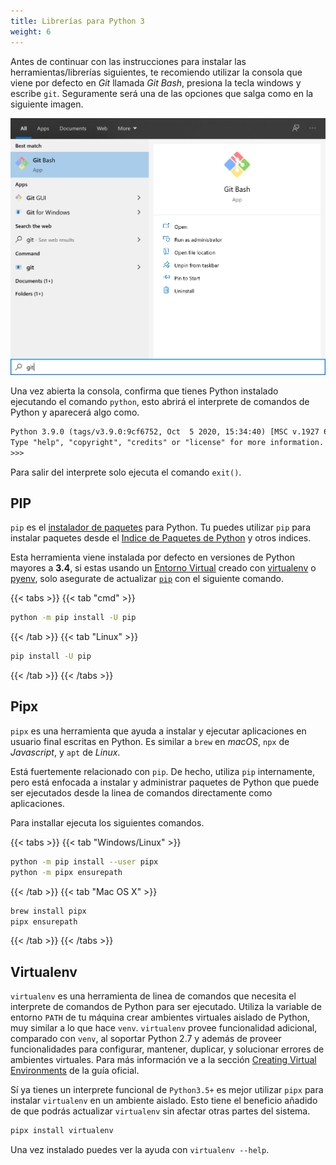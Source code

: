 ```yaml
---
title: Librerías para Python 3
weight: 6
---
```


Antes de continuar con las instrucciones para instalar las herramientas/librerías siguientes, te recomiendo utilizar la consola que viene por defecto en _Git_ llamada _Git Bash_, presiona la tecla windows y escribe `git`. Seguramente será una de las opciones que salga como en la siguiente imagen.

![01-git_bash.png](01-git_bash.png)

Una vez abierta la consola, confirma que tienes Python instalado ejecutando el comando `python`, esto abrirá el interprete de comandos de Python y aparecerá algo como.

```txt
Python 3.9.0 (tags/v3.9.0:9cf6752, Oct  5 2020, 15:34:40) [MSC v.1927 64 bit (AMD64)] on win32
Type "help", "copyright", "credits" or "license" for more information.
>>>
```

Para salir del interprete solo ejecuta el comando `exit()`.

## PIP

`pip` es el [instalador de paquetes](https://packaging.python.org/guides/tool-recommendations/) para Python. Tu puedes utilizar `pip` para instalar paquetes desde el [Indice de Paquetes de Python](https://pypi.org/) y otros indices.

Esta herramienta viene instalada por defecto en versiones de Python mayores a **3.4**, si estas usando un [Entorno Virtual](https://packaging.python.org/tutorials/installing-packages/#creating-and-using-virtual-environments) creado con [virtualenv](https://packaging.python.org/key_projects/#virtualenv) o [pyenv](https://packaging.python.org/key_projects/#venv), solo asegurate de actualizar [`pip`](https://pip.pypa.io/en/stable/installing/#upgrading-pip) con el siguiente comando.

{{< tabs >}}
{{< tab "cmd" >}}

```sh
python -m pip install -U pip
```

{{< /tab >}}
{{< tab "Linux" >}}

```sh
pip install -U pip
```

{{< /tab >}}
{{< /tabs >}}

## Pipx

`pipx` es una herramienta que ayuda a instalar y ejecutar aplicaciones en usuario final escritas en Python. Es similar a `brew` en _macOS_, `npx` de _Javascript_, y `apt` de _Linux_.

Está fuertemente relacionado con `pip`. De hecho, utiliza `pip` internamente, pero está enfocada a instalar y administrar paquetes de Python que puede ser ejecutados desde la linea de comandos directamente como aplicaciones.

Para installar ejecuta los siguientes comandos.

{{< tabs >}}
{{< tab "Windows/Linux" >}}

```sh
python -m pip install --user pipx
python -m pipx ensurepath
```

{{< /tab >}}
{{< tab "Mac OS X" >}}

```sh
brew install pipx
pipx ensurepath
```

{{< /tab >}}
{{< /tabs >}}

## Virtualenv

`virtualenv` es una herramienta de linea de comandos que necesita el interprete de comandos de Python para ser ejecutado. Utiliza la variable de entorno `PATH` de tu máquina crear ambientes virtuales aislado de Python, muy similar a lo que hace `venv`. `virtualenv` provee funcionalidad adicional, comparado con `venv`, al soportar Python 2.7 y además de proveer funcionalidades para configurar, mantener, duplicar, y solucionar errores de ambientes virtuales. Para más información ve a la sección [Creating Virtual Environments](https://packaging.python.org/tutorials/installing-packages/#creating-and-using-virtual-environments) de la guía oficial.

Sí ya tienes un interprete funcional de `Python3.5+` es mejor utilizar `pipx` para instalar `virtualenv` en un ambiente aislado. Esto tiene el beneficio añadido de que podrás actualizar `virtualenv` sin afectar otras partes del sistema.

```sh
pipx install virtualenv
```

Una vez instalado puedes ver la ayuda con `virtualenv --help`.
